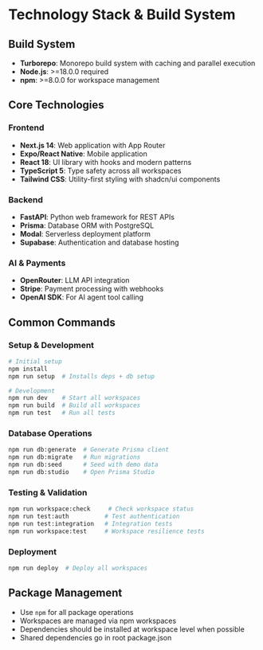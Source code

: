 # Technology Stack & Build System

## Build System
- **Turborepo**: Monorepo build system with caching and parallel execution
- **Node.js**: >=18.0.0 required
- **npm**: >=8.0.0 for workspace management

## Core Technologies

### Frontend
- **Next.js 14**: Web application with App Router
- **Expo/React Native**: Mobile application
- **React 18**: UI library with hooks and modern patterns
- **TypeScript 5**: Type safety across all workspaces
- **Tailwind CSS**: Utility-first styling with shadcn/ui components

### Backend
- **FastAPI**: Python web framework for REST APIs
- **Prisma**: Database ORM with PostgreSQL
- **Modal**: Serverless deployment platform
- **Supabase**: Authentication and database hosting

### AI & Payments
- **OpenRouter**: LLM API integration
- **Stripe**: Payment processing with webhooks
- **OpenAI SDK**: For AI agent tool calling

## Common Commands

### Setup & Development
```bash
# Initial setup
npm install
npm run setup  # Installs deps + db setup

# Development
npm run dev    # Start all workspaces
npm run build  # Build all workspaces
npm run test   # Run all tests
```

### Database Operations
```bash
npm run db:generate  # Generate Prisma client
npm run db:migrate   # Run migrations
npm run db:seed      # Seed with demo data
npm run db:studio    # Open Prisma Studio
```

### Testing & Validation
```bash
npm run workspace:check     # Check workspace status
npm run test:auth          # Test authentication
npm run test:integration   # Integration tests
npm run workspace:test     # Workspace resilience tests
```

### Deployment
```bash
npm run deploy  # Deploy all workspaces
```

## Package Management
- Use `npm` for all package operations
- Workspaces are managed via npm workspaces
- Dependencies should be installed at workspace level when possible
- Shared dependencies go in root package.json